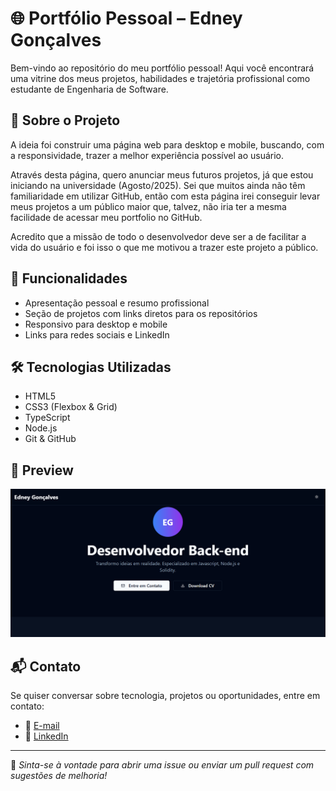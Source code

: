 # 🌐 Portfólio Pessoal – Edney Gonçalves

Bem-vindo ao repositório do meu portfólio pessoal! Aqui você encontrará uma vitrine dos meus projetos, habilidades e trajetória profissional como estudante de Engenharia de Software.

## 🚀 Sobre o Projeto

A ideia foi construir uma página web para desktop e mobile, buscando, com a responsividade, trazer a melhor experiência possível ao usuário.

Através desta página, quero anunciar meus futuros projetos, já que estou iniciando na universidade (Agosto/2025). Sei que muitos ainda não têm familiaridade em utilizar GitHub, então com esta página irei conseguir levar meus projetos a um público maior que, talvez, não iria ter a mesma facilidade de acessar meu portfolio no GitHub.

Acredito que a missão de todo o desenvolvedor deve ser a de facilitar a vida do usuário e foi isso o que me motivou a trazer este projeto a público.

## 📌 Funcionalidades

- Apresentação pessoal e resumo profissional
- Seção de projetos com links diretos para os repositórios
- Responsivo para desktop e mobile
- Links para redes sociais e LinkedIn

## 🛠️ Tecnologias Utilizadas

- HTML5
- CSS3 (Flexbox & Grid)
- TypeScript
- Node.js
- Git & GitHub

## 📸 Preview

![screenshot do portfólio](https://raw.githubusercontent.com/Edney-Goncalves/Portfolio-Edney-Goncalves/main/assets/img/tela_portfolio.PNG)

## 📬 Contato

Se quiser conversar sobre tecnologia, projetos ou oportunidades, entre em contato:

- 📧 [E-mail](mailto:developer.edney@gmail.com)    
- 🔗 [LinkedIn](https://www.linkedin.com/in/edney-gon%C3%A7alves10/) 

---

📌 *Sinta-se à vontade para abrir uma issue ou enviar um pull request com sugestões de melhoria!*
